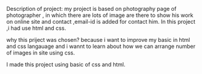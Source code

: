 Description of project:
my project is based on photography page of photographer , in which  there are lots of image are there to show his work on online site and  contact ,email-id is added
for contact him.
In this project ,i had use html and css.

why this  priject was chosen?
because i want  to improve my basic in html and css langauage and i wannt to learn about  how we can arrange number of images  in site  using css.


I made this project using basic of css and html.



